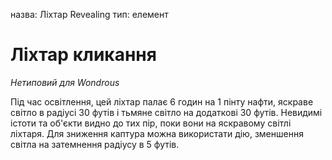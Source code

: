 назва: Ліхтар Revealing тип: елемент

# Ліхтар кликання
_Нетиповий для Wondrous_

Під час освітлення, цей ліхтар палає 6 годин на 1 пінту нафти, яскраве світло в радіусі 30 футів і тьмяне світло на додаткові 30 футів. Невидимі істоти та об'єкти видно до тих пір, поки вони на яскравому світлі ліхтаря. Для зниження каптура можна використати дію, зменшення світла на затемнення радіусу в 5 футів. 